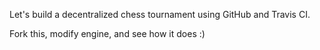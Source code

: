 Let's build a decentralized chess tournament using GitHub and Travis CI.

Fork this, modify engine, and see how it does :)

